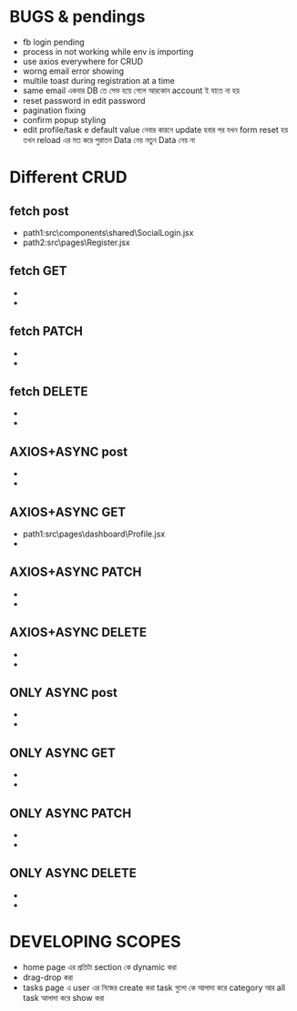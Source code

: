 # BUGS & pendings

- fb login pending
- process in not working while env is importing
- use axios everywhere for CRUD
- worng email error showing
- multile toast during registration at a time
- same email একবার DB তে সেভ হয়ে গেলে আরকোন account ই যাতে না হয়
- reset password in edit password
- pagination fixing
- confirm popup styling
- edit profile/task e default value নেবার কারনে update হবার পর যখন form reset হয় তখন reload এর মত করে পুরাতন Data নেয় নতুন Data নেয় না

# Different CRUD

## fetch post

- path1:src\components\shared\SocialLogin.jsx
- path2:src\pages\Register.jsx

## fetch GET

-
-

## fetch PATCH

-
-

## fetch DELETE

-
-

## AXIOS+ASYNC post

-
-

## AXIOS+ASYNC GET

- path1:src\pages\dashboard\Profile.jsx
-

## AXIOS+ASYNC PATCH

-
-

## AXIOS+ASYNC DELETE

-
-

## ONLY ASYNC post

-
-

## ONLY ASYNC GET

-
-

## ONLY ASYNC PATCH

-
-

## ONLY ASYNC DELETE

-
-

# DEVELOPING SCOPES

- home page এর প্রতিটা section কে dynamic করা
- drag-drop করা
- tasks page এ user এর নিজের create করা task গুলো কে আলাদা করে category আর all task আলাদা করে show করা
